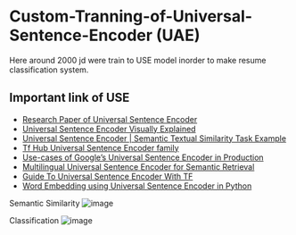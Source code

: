 # Custom-Tranning-of-Universal-Sentence-Encoder (UAE)
 Here around 2000 jd were train to USE model inorder to make resume classification system.
 
 ## Important link of USE
 * [Research Paper of Universal Sentence Encoder](https://static.googleusercontent.com/media/research.google.com/en//pubs/archive/46808.pdf)
 * [Universal Sentence Encoder Visually Explained](https://amitness.com/2020/06/universal-sentence-encoder/)
 * [Universal Sentence Encoder | Semantic Textual Similarity Task Example
](https://www.tensorflow.org/hub/tutorials/semantic_similarity_with_tf_hub_universal_encoder)
 * [Tf Hub Universal Sentence Encoder family](https://tfhub.dev/google/universal-sentence-encoder/4)
 * [Use-cases of Google’s Universal Sentence Encoder in Production](https://towardsdatascience.com/use-cases-of-googles-universal-sentence-encoder-in-production-dd5aaab4fc15)
 * [Multilingual Universal Sentence Encoder for Semantic Retrieval](https://ai.googleblog.com/2019/07/multilingual-universal-sentence-encoder.html)
 * [Guide To Universal Sentence Encoder With TF](https://analyticsindiamag.com/guide-to-universal-sentence-encoder-with-tensorflow/)
 * [Word Embedding using Universal Sentence Encoder in Python](https://www.geeksforgeeks.org/word-embedding-using-universal-sentence-encoder-in-python/)

 
Semantic Similarity
![image](https://user-images.githubusercontent.com/21165474/210224341-4eafe6a5-aead-46cb-a8bc-182c21e338bc.png)

Classification
![image](https://user-images.githubusercontent.com/21165474/210224347-1f033ae3-9004-4ab5-bee3-24d07dd86483.png)
